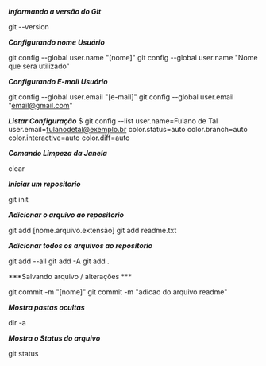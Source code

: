 

***Informando a versão do Git***

git --version

***Configurando nome Usuário***

git config --global user.name "[nome]"
git config --global user.name "Nome que sera utilizado"

***Configurando E-mail Usuário***

git config --global user.email "[e-mail]"
git config --global user.email "email@gmail.com"


***Listar Configuração***
$ git config --list
user.name=Fulano de Tal
user.email=fulanodetal@exemplo.br
color.status=auto
color.branch=auto
color.interactive=auto
color.diff=auto

***Comando Limpeza da Janela***

clear

***Iniciar um repositorio***

git init

***Adicionar o arquivo ao repositorio***

git add [nome.arquivo.extensão]
git add readme.txt

***Adicionar todos os arquivos ao repositorio***

git add --all 
git add -A
git add .

***Salvando arquivo / alterações ***

git commit -m "[nome]"
git commit -m "adicao do arquivo readme"

***Mostra pastas ocultas***

dir -a


***Mostra o Status do arquivo***

git status